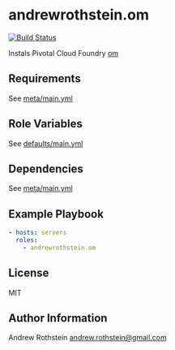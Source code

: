 andrewrothstein.om
=========
[![Build Status](https://travis-ci.org/andrewrothstein/ansible-om.svg?branch=master)](https://travis-ci.org/andrewrothstein/ansible-om)

Instals Pivotal Cloud Foundry [om](https://github.com/pivotal-cf/om)

Requirements
------------

See [meta/main.yml](meta/main.yml)

Role Variables
--------------

See [defaults/main.yml](defaults/main.yml)

Dependencies
------------

See [meta/main.yml](meta/main.yml)

Example Playbook
----------------

```yml
- hosts: servers
  roles:
    - andrewrothstein.om
```

License
-------

MIT

Author Information
------------------

Andrew Rothstein <andrew.rothstein@gmail.com>
